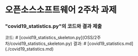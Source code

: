 <h1>오픈소스소프트웨어  2주차 과제</h1>

<h3>"covid19_statistics.py"의 코드와 결과 제출</h3>
코드: # [covid19_statistics_skeleton.py](OSS/2주차/covid19_statistics_skeleton.py)
결과: # [covid19_statistics.md](./covid19_statistics.md)
